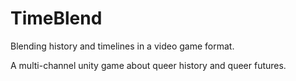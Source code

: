 # TimeBlend
Blending history and timelines in a video game format.

A multi-channel unity game about queer history and queer futures. 
